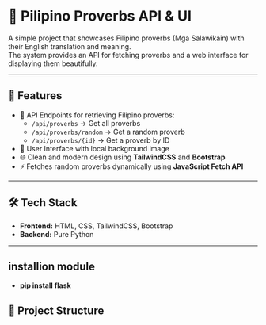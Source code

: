 # 📖 Pilipino Proverbs API & UI
A simple project that showcases Filipino proverbs (Mga Salawikain) with their English translation and meaning.  
The system provides an API for fetching proverbs and a web interface for displaying them beautifully.  


---

## 🚀 Features
- 📌 API Endpoints for retrieving Filipino proverbs:
  - `/api/proverbs` → Get all proverbs  
  - `/api/proverbs/random` → Get a random proverb  
  - `/api/proverbs/{id}` → Get a proverb by ID  
- 🎨 User Interface with local background image  
- 🌐 Clean and modern design using **TailwindCSS** and **Bootstrap**  
- ⚡ Fetches random proverbs dynamically using **JavaScript Fetch API** 
---

## 🛠️ Tech Stack
- **Frontend:** HTML, CSS, TailwindCSS, Bootstrap  
- **Backend:**  Pure Python 


---

## installion module 
- **pip install flask**

## 📂 Project Structure
